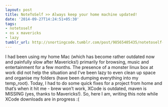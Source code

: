 ```yaml
---
layout: post
title: NoteToSelf >> Always keep your home machine updated!
date: '2014-09-27T14:24:51+05:30'
tags:
- notetoself
- os x mavericks
- lazy
tumblr_url: http://snortingcode.tumblr.com/post/98565405435/notetoself-always-keep-your-home-machine
---
```

I had been using my home Mac (which has become rather outdated now and painfully slow after Mavericks!) primarily for browsing, music and entertainment for a few months. The presence of a monster linux box at work did not help the situation and I’ve been lazy to even clean up space and organise my folders (have been dumping everything into my temp_root).
Today, I had to do some quick fixes for a project from home and that’s when it hit me - brew won’t work, XCode is outdated, maven is MISSING (yes, thanks to Mavericks!). So, here I am, writing this note while XCode downloads are in progress :(
